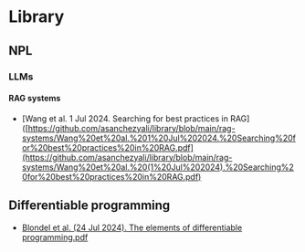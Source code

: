 # Library
## NPL
### LLMs
#### RAG systems
- [Wang et al. 1 Jul 2024. Searching for best practices in RAG]([https://github.com/asanchezyali/library/blob/main/rag-systems/Wang%20et%20al.%201%20Jul%202024.%20Searching%20for%20best%20practices%20in%20RAG.pdf](https://github.com/asanchezyali/library/blob/main/rag-systems/Wang%20et%20al.%20(1%20Jul%202024).%20Searching%20for%20best%20practices%20in%20RAG.pdf)
  
## Differentiable programming
- [Blondel et al. (24 Jul 2024). The elements of differentiable programming.pdf](https://github.com/asanchezyali/library/blob/main/differentiable-programs/Blondel%20et%20al.%20(24%20Jul%202024).%20The%20elements%20of%20differentiable%20programming.pdf)

